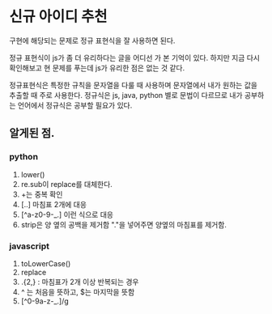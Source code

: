 # 신규 아이디 추천

구현에 해당되는 문제로 정규 표현식을 잘 사용하면 된다.

정규 표현식이 js가 좀 더 유리하다는 글을 어디선 가 본 기억이 있다. 하지만 지금 다시 확인해보고 현 문제를 푸는데 js가 유리한 점은 없는 것 같다.

정규표현식은 특정한 규칙을 문자열을 다룰 때 사용하며 문자열에서 내가 원하는 값을 추출할 때 주로 사용한다. 정규식은 js, java, python 별로 문법이 다르므로 내가 공부하는 언어에서 정규식은 공부할 필요가 있다.

## 알게된 점.

### python

1. lower()
2. re.sub이 replace를 대체한다.
3. +는 중복 확인
4. [..] 마침표 2개에 대응
5. [^a-z0-9-_.] 이런 식으로 대응
6. strip은 양 옆의 공백을 제거함 "."을 넣어주면 양옆의 마침표를 제거함.

### javascript

1. toLowerCase()
2. replace
3. \.{2,} : 마침표가 2개 이상 반복되는 경우
4. ^ 는 처음을 뜻하고, $는 마지막을 뜻함
5. [^0-9a-z-_.]/g
